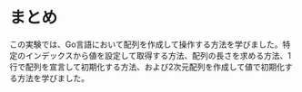 # まとめ

この実験では、Go言語において配列を作成して操作する方法を学びました。特定のインデックスから値を設定して取得する方法、配列の長さを求める方法、1行で配列を宣言して初期化する方法、および2次元配列を作成して値で初期化する方法を学びました。
